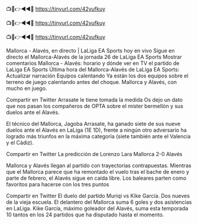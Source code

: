 📺📱👉◄◄🔴 https://tinyurl.com/42yufkuy

📺📱👉◄◄🔴 https://tinyurl.com/42yufkuy

📺📱👉◄◄🔴 https://tinyurl.com/42yufkuy



Mallorca - Alavés, en directo | LaLiga EA Sports hoy en vivo
Sigue en directo el Mallorca-Alavés de la jornada 26 de LaLiga EA Sports
Mostrar comentarios
Mallorca - Alavés: horario y dónde ver en TV el partido de LaLiga EA Sports
Última hora del Mallorca-Alavés de LaLiga EA Sports:
Actualizar narración
Equipos calentando
Ya están los dos equipos sobre el terreno de juego calentando antes del choque. Mallorca y Alavés, con mucho en juego.


Compartir en Twitter
Arrasate le tiene tomada la medida
Os dejo un dato que nos pasan los compañeros de OPTA sobre el míster bermellón y sus duelos ante el Alavés.

El técnico del Mallorca, Jagoba Arrasate, ha ganado siete de sus nueve duelos ante el Alavés en LaLiga (1E 1D), frente a ningún otro adversario ha logrado más triunfos en la máxima categoría (siete también ante el Valencia y el Cádiz).


Compartir en Twitter
La predicción de Lorenzo Lara
Mallorca 2-0 Alavés

Mallorca y Alavés llegan al partido con trayectorias contrapuestas. Mientras que el Mallorca parece que ha remontado el vuelo tras el bache de enero y parte de febrero, el Alavés sigue en caída libre. Los baleares parten como favoritos para hacerse con los tres puntos

Compartir en Twitter
El duelo del partido
Muriqi vs Kike García. Dos nueves de la vieja escuela. El delantero del Mallorca suma 6 goles y dos asistencias en LaLiga. Kike García, máximo goleador del Alavés, suma esta temporada 10 tantos en los 24 partidos que ha disputado hasta el momento.
